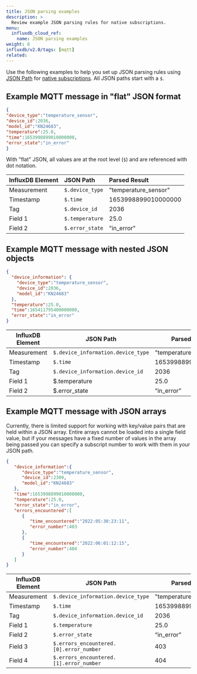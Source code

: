 ```yaml
---
title: JSON parsing examples
description: >
  Review example JSON parsing rules for native subscriptions.
menu:
  influxdb_cloud_ref:
    name: JSON parsing examples
weight: 8
influxdb/v2.0/tags: [mqtt]
related:
---
```


Use the following examples to help you set up JSON parsing rules using [JSON Path](https://jsonpath.com/) 
for [native subscriptions](/influxdb/cloud/write-data/no-code/native-subscriptions). All JSON paths start with a `$`.

## Example MQTT message in "flat" JSON format

```json
{
"device_type":"temperature_sensor",
"device_id":2036,
"model_id":"KN24683",
"temperature":25.0,
"time":1653998899010000000,
"error_state":"in_error"
}
```

With "flat" JSON, all values are at the root level (`$`) and are referenced with dot notation.

| InfluxDB Element | JSON Path       | Parsed Result        |
| :--------------- | :-------------- | :------------------- |
| Measurement      | `$.device_type` | "temperature_sensor" |
| Timestamp        | `$.time`        | 1653998899010000000  |
| Tag              | `$.device_id`   | 2036                 |
| Field 1          | `$.temperature` | 25.0                 |
| Field 2          | `$.error_state` | "in_error"           |

## Example MQTT message with nested JSON objects 

```json
{
  "device_information": {
    "device_type":"temperature_sensor",
    "device_id":2036,
    "model_id":"KN24683"
  },
  "temperature":25.0,
  "time":165411795400000000,
  "error_state":"in_error"
}
```

|InfluxDB Element|JSON Path|Parsed Result|
|---|---|---|
|Measurement|`$.device_information.device_type`|"temperature_sensor"|
|Timestamp|`$.time`|1653998899010000000|
|Tag|`$.device_information.device_id`|2036|
|Field 1|$.temperature|25.0|
|Field 2|$.error_state|“in_error”|

## Example MQTT message with JSON arrays
Currently, there is limited support for working with key/value pairs that are held within 
a JSON array. Entire arrays cannot be loaded into a single field value, but if your messages 
have a fixed number of values in the array being passed you can specify a subscript number 
to work with them in your JSON path.


```json
{
   "device_information":{
      "device_type":"temperature_sensor",
      "device_id":2309,
      "model_id":"KN24683"
   },
   "time":1653998899010000000,
   "temperature":25.0,
   "error_state":"in_error",
   "errors_encountered":[
      {
         "time_encountered":"2022:05:30:23:11",
         "error_number":403
      },
      {
         "time_encountered":"2022:06:01:12:15",
         "error_number":404
      }
   ]
}
```

|InfluxDB Element|JSON Path|Parsed Result|
|---|---|---|
|Measurement|`$.device_information.device_type`|"temperature_sensor"|
|Timestamp|`$.time`|1653998899010000000|
|Tag|`$.device_information.device_id`|2036|
|Field 1|`$.temperature`|25.0|
|Field 2|`$.error_state`|“in_error”|
|Field 3|`$.errors_encountered.[0].error_number`|403|
|Field 4|`$.errors_encountered.[1].error_number`|404|
